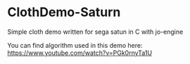 # ClothDemo-Saturn
Simple cloth demo written for sega satun in C with jo-engine

You can find algorithm used in this demo here: https://www.youtube.com/watch?v=PGk0rnyTa1U